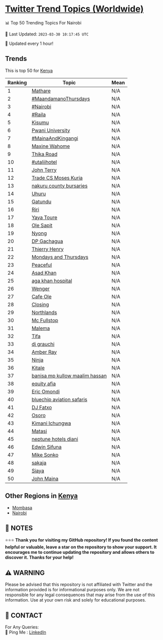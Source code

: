 [Twitter Trend Topics (Worldwide)](https://github.com/ErcinDedeoglu/Twitter-Trend-Topics)
==========


📊 Top 50 Trending Topics For Nairobi

📆 Last Updated: `2023-03-30 10:17:45 UTC`

🔧 Updated every 1 hour!


## Trends

This is top 50 for [Kenya](</Kenya>)

| Ranking | Topic | Mean |
| ------- | ------------ | ------------ |
| 1 | [Mathare](http://twitter.com/search?q=Mathare) | N/A |
| 2 | [#MaandamanoThursdays](http://twitter.com/search?q=%23MaandamanoThursdays) | N/A |
| 3 | [#Nairobi](http://twitter.com/search?q=%23Nairobi) | N/A |
| 4 | [#Raila](http://twitter.com/search?q=%23Raila) | N/A |
| 5 | [Kisumu](http://twitter.com/search?q=Kisumu) | N/A |
| 6 | [Pwani University](http://twitter.com/search?q=Pwani+University) | N/A |
| 7 | [#MainaAndKingangi](http://twitter.com/search?q=%23MainaAndKingangi) | N/A |
| 8 | [Maxine Wahome](http://twitter.com/search?q=Maxine+Wahome) | N/A |
| 9 | [Thika Road](http://twitter.com/search?q=Thika+Road) | N/A |
| 10 | [#utaliihotel](http://twitter.com/search?q=%23utaliihotel) | N/A |
| 11 | [John Terry](http://twitter.com/search?q=John+Terry) | N/A |
| 12 | [Trade CS Moses Kuria](http://twitter.com/search?q=Trade+CS+Moses+Kuria) | N/A |
| 13 | [nakuru county bursaries](http://twitter.com/search?q=nakuru+county+bursaries) | N/A |
| 14 | [Uhuru](http://twitter.com/search?q=Uhuru) | N/A |
| 15 | [Gatundu](http://twitter.com/search?q=Gatundu) | N/A |
| 16 | [Riri](http://twitter.com/search?q=Riri) | N/A |
| 17 | [Yaya Toure](http://twitter.com/search?q=Yaya+Toure) | N/A |
| 18 | [Ole Sapit](http://twitter.com/search?q=Ole+Sapit) | N/A |
| 19 | [Nyong](http://twitter.com/search?q=Nyong) | N/A |
| 20 | [DP Gachagua](http://twitter.com/search?q=DP+Gachagua) | N/A |
| 21 | [Thierry Henry](http://twitter.com/search?q=Thierry+Henry) | N/A |
| 22 | [Mondays and Thursdays](http://twitter.com/search?q=Mondays+and+Thursdays) | N/A |
| 23 | [Peaceful](http://twitter.com/search?q=Peaceful) | N/A |
| 24 | [Asad Khan](http://twitter.com/search?q=Asad+Khan) | N/A |
| 25 | [aga khan hospital](http://twitter.com/search?q=aga+khan+hospital) | N/A |
| 26 | [Wenger](http://twitter.com/search?q=Wenger) | N/A |
| 27 | [Cafe Ole](http://twitter.com/search?q=Cafe+Ole) | N/A |
| 28 | [Closing](http://twitter.com/search?q=Closing) | N/A |
| 29 | [Northlands](http://twitter.com/search?q=Northlands) | N/A |
| 30 | [Mc Fullstop](http://twitter.com/search?q=Mc+Fullstop) | N/A |
| 31 | [Malema](http://twitter.com/search?q=Malema) | N/A |
| 32 | [Tifa](http://twitter.com/search?q=Tifa) | N/A |
| 33 | [dj grauchi](http://twitter.com/search?q=dj+grauchi) | N/A |
| 34 | [Amber Ray](http://twitter.com/search?q=Amber+Ray) | N/A |
| 35 | [Ninja](http://twitter.com/search?q=Ninja) | N/A |
| 36 | [Kitale](http://twitter.com/search?q=Kitale) | N/A |
| 37 | [banisa mp kullow maalim hassan](http://twitter.com/search?q=banisa+mp+kullow+maalim+hassan) | N/A |
| 38 | [equity afia](http://twitter.com/search?q=equity+afia) | N/A |
| 39 | [Eric Omondi](http://twitter.com/search?q=Eric+Omondi) | N/A |
| 40 | [bluechip aviation safaris](http://twitter.com/search?q=bluechip+aviation+safaris) | N/A |
| 41 | [DJ Fatxo](http://twitter.com/search?q=DJ+Fatxo) | N/A |
| 42 | [Osoro](http://twitter.com/search?q=Osoro) | N/A |
| 43 | [Kimani Ichungwa](http://twitter.com/search?q=Kimani+Ichungwa) | N/A |
| 44 | [Matasi](http://twitter.com/search?q=Matasi) | N/A |
| 45 | [neptune hotels diani](http://twitter.com/search?q=neptune+hotels+diani) | N/A |
| 46 | [Edwin Sifuna](http://twitter.com/search?q=Edwin+Sifuna) | N/A |
| 47 | [Mike Sonko](http://twitter.com/search?q=Mike+Sonko) | N/A |
| 48 | [sakaja](http://twitter.com/search?q=sakaja) | N/A |
| 49 | [Siaya](http://twitter.com/search?q=Siaya) | N/A |
| 50 | [John Maina](http://twitter.com/search?q=John+Maina) | N/A |



## Other Regions in [Kenya](</Kenya>)

* [Mombasa](</Kenya/Mombasa.md>)
* [Nairobi](</Kenya/Nairobi.md>)



## 📝 NOTES

⭐⭐⭐ **Thank you for visiting my GitHub repository! If you found the content helpful or valuable, leave a star on the repository to show your support. It encourages me to continue updating the repository and allows others to discover it. Thanks for your help!**


## ⚠️ WARNING

Please be advised that this repository is not affiliated with Twitter and the information provided is for informational purposes only. We are not responsible for any legal consequences that may arise from the use of this information. Use at your own risk and solely for educational purposes.


## 📨 CONTACT

 For Any Queries:  
            🏓 Ping Me : [LinkedIn](https://www.linkedin.com/in/ercindedeoglu/)
